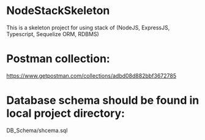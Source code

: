 # NodeStackSkeleton
This is a skeleton project for using stack of (NodeJS, ExpressJS, Typescript, Sequelize ORM, RDBMS) 

# Postman collection:

 https://www.getpostman.com/collections/adbd08d882bbf3672785

# Database schema should be found in local project directory:
DB_Schema/shcema.sql

